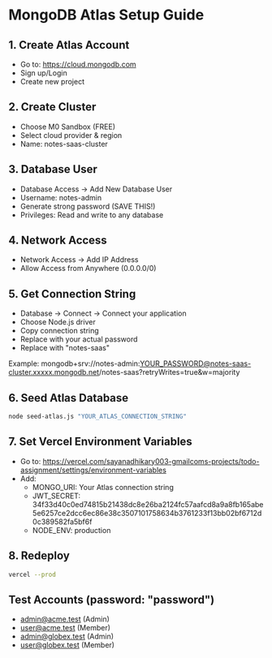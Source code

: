 # MongoDB Atlas Setup Guide

## 1. Create Atlas Account
- Go to: https://cloud.mongodb.com
- Sign up/Login
- Create new project

## 2. Create Cluster
- Choose M0 Sandbox (FREE)
- Select cloud provider & region
- Name: notes-saas-cluster

## 3. Database User
- Database Access → Add New Database User
- Username: notes-admin
- Generate strong password (SAVE THIS!)
- Privileges: Read and write to any database

## 4. Network Access
- Network Access → Add IP Address
- Allow Access from Anywhere (0.0.0.0/0)

## 5. Get Connection String
- Database → Connect → Connect your application
- Choose Node.js driver
- Copy connection string
- Replace <password> with your actual password
- Replace <database> with "notes-saas"

Example: mongodb+srv://notes-admin:YOUR_PASSWORD@notes-saas-cluster.xxxxx.mongodb.net/notes-saas?retryWrites=true&w=majority

## 6. Seed Atlas Database
```bash
node seed-atlas.js "YOUR_ATLAS_CONNECTION_STRING"
```

## 7. Set Vercel Environment Variables
- Go to: https://vercel.com/sayanadhikary003-gmailcoms-projects/todo-assignment/settings/environment-variables
- Add:
  - MONGO_URI: Your Atlas connection string
  - JWT_SECRET: 34f33d40c0ed74815b21438dc8e26ba2124fc57aafcd8a9a8fb165abe5e6257ce2dcc6ec86e38c3507101758634b3761233f13bb02bf6712d0c389582fa5bf6f
  - NODE_ENV: production

## 8. Redeploy
```bash
vercel --prod
```

## Test Accounts (password: "password")
- admin@acme.test (Admin)
- user@acme.test (Member)
- admin@globex.test (Admin)
- user@globex.test (Member)